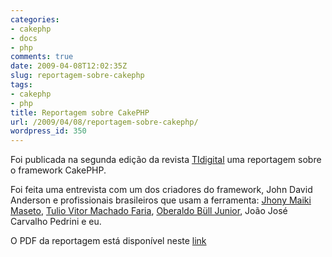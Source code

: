 ```yaml
---
categories:
- cakephp
- docs
- php
comments: true
date: 2009-04-08T12:02:35Z
slug: reportagem-sobre-cakephp
tags:
- cakephp
- php
title: Reportagem sobre CakePHP
url: /2009/04/08/reportagem-sobre-cakephp/
wordpress_id: 350
---
```


Foi publicada na segunda edição da revista [TIdigital](http://www.revistatidigital.com.br/index.php) uma reportagem sobre o framework CakePHP.

Foi feita uma entrevista com um dos criadores do framework, John David Anderson e profissionais brasileiros que usam a ferramenta: [Jhony Maiki Maseto](http://jhony.wordpress.com), [Tulio Vitor Machado Faria](http://www.tuliofaria.net), [Oberaldo Büll Junior](http://www.cakephp.com.br), João José Carvalho Pedrini e eu.

O PDF da reportagem está disponível neste [link](http://www.arteccom.com.br/revistatidigital/downloads/02/link_02_4851.pdf)
